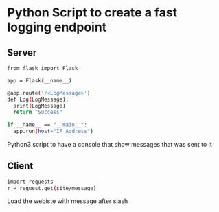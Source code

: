 # Python Script to create a fast logging endpoint

## Server
``` Bash
from flask import Flask

app = Flask(__name__)

@app.route('/<LogMessage>')
def Log(LogMessage):
  print(LogMessage)
  return "Success"
  
if __name__ == "__main__":
  app.run(host="IP Address")
```
Python3 script to have a console that show messages that was sent to it

## Client

``` Bash
import requests
r = request.get(site/message)
```

Load the webiste with message after slash
